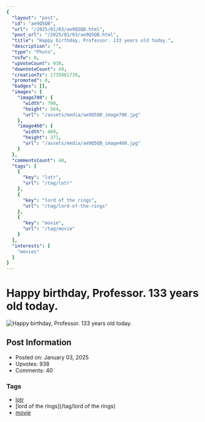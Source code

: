 ```yaml
---
{
  "layout": "post",
  "id": "ae9Q5QB",
  "url": "/2025/01/03/ae9Q5QB.html",
  "post_url": "/2025/01/03/ae9Q5QB.html",
  "title": "Happy birthday, Professor. 133 years old today.",
  "description": "",
  "type": "Photo",
  "nsfw": 0,
  "upVoteCount": 938,
  "downVoteCount": 49,
  "creationTs": 1735881739,
  "promoted": 0,
  "badges": [],
  "images": {
    "image700": {
      "width": 700,
      "height": 564,
      "url": "/assets/media/ae9Q5QB_image700.jpg"
    },
    "image460": {
      "width": 460,
      "height": 371,
      "url": "/assets/media/ae9Q5QB_image460.jpg"
    }
  },
  "commentsCount": 40,
  "tags": [
    {
      "key": "lotr",
      "url": "/tag/lotr"
    },
    {
      "key": "lord of the rings",
      "url": "/tag/lord-of-the-rings"
    },
    {
      "key": "movie",
      "url": "/tag/movie"
    }
  ],
  "interests": [
    "movies"
  ]
}
---
```


# Happy birthday, Professor. 133 years old today.

![Happy birthday, Professor. 133 years old today.](/assets/media/ae9Q5QB_image700.jpg)

## Post Information

- Posted on: January 03, 2025
- Upvotes: 938
- Comments: 40

### Tags

- [lotr](/tag/lotr)
- [lord of the rings](/tag/lord of the rings)
- [movie](/tag/movie)
